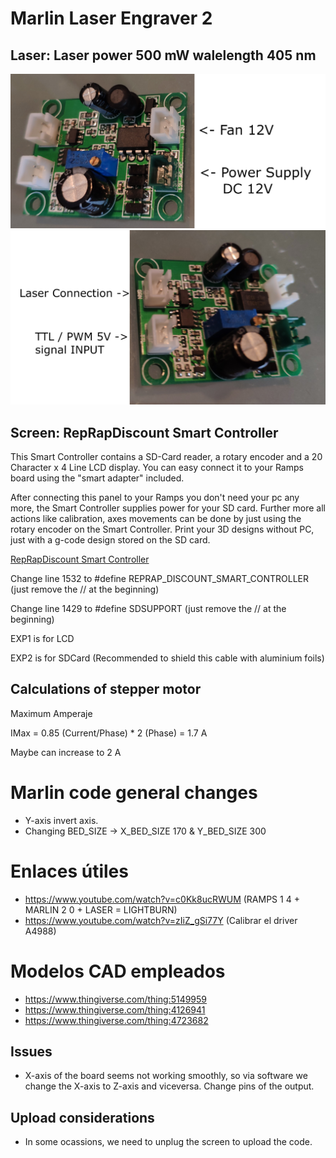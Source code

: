 # Marlin Laser Engraver 2



## Laser: Laser power 500 mW walelength 405 nm

![laser_driver_view1](Laser/laser_driver_view1.jpg)
![laser_driver_view2](Laser/laser_driver_view2.jpg)

## Screen: RepRapDiscount Smart Controller

This Smart Controller contains a SD-Card reader, a rotary encoder and a 20 Character x 4 Line LCD display. You can easy connect it to your Ramps board using the "smart adapter" included.

After connecting this panel to your Ramps you don't need your pc any more, the Smart Controller supplies power for your SD card. Further more all actions like calibration, axes movements can be done by just using the rotary encoder on the Smart Controller. Print your 3D designs without PC, just with a g-code design stored on the SD card.

[RepRapDiscount Smart Controller](https://reprap.org/wiki/RepRapDiscount_Smart_Controller)

Change line 1532 to #define REPRAP_DISCOUNT_SMART_CONTROLLER (just remove the // at the beginning)

Change line 1429 to #define SDSUPPORT (just remove the // at the beginning)

EXP1 is for LCD

EXP2 is for SDCard (Recommended to shield this cable with aluminium foils)

## Calculations of stepper motor
Maximum Amperaje

IMax = 0.85 (Current/Phase) * 2 (Phase) = 1.7 A

Maybe can increase to 2 A

# Marlin code general changes
- Y-axis invert axis.
- Changing BED_SIZE -> X_BED_SIZE 170 & Y_BED_SIZE 300

# Enlaces útiles
- https://www.youtube.com/watch?v=c0Kk8ucRWUM (RAMPS 1 4 + MARLIN 2 0 + LASER = LIGHTBURN)
- https://www.youtube.com/watch?v=zIiZ_gSi77Y (Calibrar el driver A4988)

# Modelos CAD empleados
- https://www.thingiverse.com/thing:5149959
- https://www.thingiverse.com/thing:4126941
- https://www.thingiverse.com/thing:4723682

## Issues
- X-axis of the board seems not working smoothly, so via software we change the X-axis to Z-axis and viceversa. Change pins of the output.

## Upload considerations
- In some ocassions, we need to unplug the screen to upload the code.